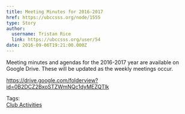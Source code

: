 ```yaml
---
title: Meeting Minutes for 2016-2017 
href: https://ubccsss.org/node/1555
type: Story
author:
  username: Tristan Rice
  link: https://ubccsss.org/user/54
date: 2016-09-06T19:21:00.000Z
---
```


<div class="field field-name-body field-type-text-with-summary field-label-hidden"><div class="field-items"><div class="field-item even"><p>Meeting minutes and agendas for the 2016-2017 year are available on Google Drive. These will be updated as the weekly meetings occur.</p>
<p><a href="https://drive.google.com/folderview?id=0B2DCZ2BxoSTZWmNQc1dyMEZQTlk&amp;usp=sharing">https://drive.google.com/folderview?id=0B2DCZ2BxoSTZWmNQc1dyMEZQTlk</a></p>
</div></div></div>    <footer>
    <div class="field field-name-field-tags field-type-taxonomy-term-reference field-label-above"><div class="field-label">Tags:&#xA0;</div><div class="field-items"><div class="field-item even"><a href="/club">Club Activities</a></div></div></div>      </footer>